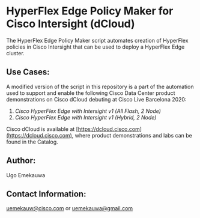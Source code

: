 # HyperFlex Edge Policy Maker for Cisco Intersight (dCloud)

The HyperFlex Edge Policy Maker script automates creation of HyperFlex policies in Cisco Intersight that can be used to deploy a HyperFlex Edge cluster.

## Use Cases:
A modified version of the script in this repository is a part of the automation used to support and enable the following Cisco Data Center product demonstrations on Cisco dCloud debuting at Cisco Live Barcelona 2020:

1. _Cisco HyperFlex Edge with Intersight v1 (All Flash, 2 Node)_
2. _Cisco HyperFlex Edge with Intersight v1 (Hybrid, 2 Node)_

Cisco dCloud is available at [https://dcloud.cisco.com](https://dcloud.cisco.com), where product demonstrations and labs can be found in the Catalog.

## Author:
Ugo Emekauwa

## Contact Information:
uemekauw@cisco.com or uemekauwa@gmail.com
